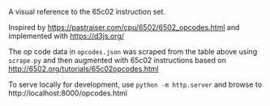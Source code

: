 A visual reference to the 65c02 instruction set.

Inspired by https://pastraiser.com/cpu/6502/6502_opcodes.html and implemented with https://d3js.org/

The op code data in `opcodes.json` was scraped from the table above
using `scrape.py` and then augmented with 65c02 instructions based on
http://6502.org/tutorials/65c02opcodes.html

To serve locally for development,
use `python -m http.server` and browse to http://localhost:8000/opcodes.html
